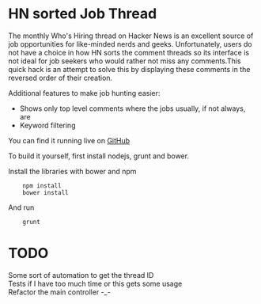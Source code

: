 HN sorted Job Thread
====================
The monthly Who's Hiring thread on Hacker News is an excellent source of job opportunities for like-minded nerds and geeks. Unfortunately, users do not have a choice in how HN sorts the comment threads so its interface is not ideal for job seekers who would rather not miss any comments.This quick hack is an attempt to solve this by displaying these comments in the reversed order of their creation.
  
Additional features to make job hunting easier:  
* Shows only top level comments where the jobs usually, if not always, are  
* Keyword filtering  

You can find it running live on [GitHub](http://nizhu.github.io/hn-job/)  

To build it yourself, first install nodejs, grunt and bower.

Install the libraries with bower and npm  
```shell
    npm install
    bower install
```
And run  
```shell
    grunt
```
TODO
====
Some sort of automation to get the thread ID  
Tests if I have too much time or this gets some usage  
Refactor the main controller -_-
